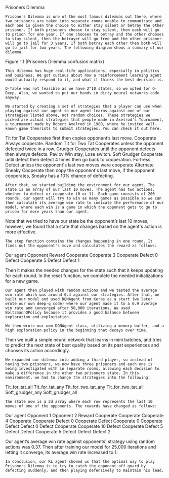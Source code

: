 Prisoners Dilemma

	Prisoners Dilemma is one of the most famous dilemmas out there, where two prisoners are taken into separate rooms unable to communicate and each one is given the choice to either stay silent or betray the other prisoner. If both prisoners choose to stay silent, then each will go to prison for one year. If one chooses to betray and the other chooses to stay silent, then the betrayer will go free and the other prisoner will go to jail for 3 years. If both betray each other then both will go to jail for two years. The following diagram shows a summary of our dilemma.

Figure 1.1 (Prisoners Dilemma confusion matrix)

	This dilemma has huge real-life applications, especially in politics and business. We got curious about how a reinforcement learning agent would actually respond to it, and what it thinks the best decision is.

	Q-Table was not feasible as we have 2^10 states, so we opted for Q-Deep. Also, we wanted to put our hands in dirty neural networks code anyway.

	We started by creating a set of strategies that a player can use when playing against our agent so our agent learns against one of our strategies listed above, not random choices. These strategies we picked are actual strategies that people made in Axelrod’s Tournament, a tournament made by Robert Axelrod in 1980, where he invited well-known game theorists to submit strategies. You can check it out here.

Tit for Tat
Cooperates first then copies opponent’s last move.
Cooperate
Always cooperate.
Random
Tit for Two Tat
Cooperates unless the opponent defected twice in a row.
Grudger
Cooperates until the opponent defects then always defects.
Pavlov
Win stay, Lose switch.
Soft Grudger
Cooperate until defect then defect 4 times then go back to cooperation.
Fortress
Defect unless the opponent's last two moves were cooperate
Alternate
Sneaky
Cooperate then copy the opponent's last move, if the opponent cooperates, Sneaky has a 10% chance of defecting.

	After that, we started building the environment for our agent. The state is an array of our last 10 moves. The agent has two actions, whether to defect or cooperate (0 or 1). Each game consists of 200 rounds, our agent will try to win as many games as possible so we can then calculate its average win rate to indicate the performance of our model, where each win is a game in which the opponent gets to go to prison for more years than our agent.
Note that we tried to have our state be the opponent’s last 10 moves, however, we found that a state that changes based on the agent's action is more effective.

	The step function contains the changes happening in one round. It finds out the opponent's move and calculates the reward as follows: 
Our agent
Opponent
Reward
Cooperate
Cooperate
3
Cooperate
Defect
0
Defect
Cooperate
5
Defect
Defect
1

Then it makes the needed changes for the state such that it keeps updating for each round. In the reset function, we complete the needed initializations for a new game.

	Our agent then played with random actions and we tested the average win rate which was around 0.4 against our strategies. After that, we built our model and used DQNAgent from Keras as a start (we later wrote our own deep-q code) where our agent made it to a 0.9 average win rate and converged after 50,000 iterations. We used BoltzmannQPolicy because it provides a good balance between exploration and exploitation.

	We then wrote our own DQNAgent class, utilizing a memory buffer, and a high exploration policy in the beginning that decays over time.
Then we built a simple neural network that learns in mini batches, and tries to predict the next state of best quality based on its past experiences and chooses its action accordingly.

	We expanded our dilemma into adding a third player, so instead of having two prisoners, we now have three prisoners and each one is being investigated with in separate rooms, allowing each decision to make a difference in the other two prisoners state. In this environment, we had to change the strategies into the following:
Tit_for_tat_all
Tit_for_tat_any
Tit_for_two_tat_any
Tit_for_two_tat_all
Soft_grudger_any
Soft_grudger_all

	The state now is a 2d array where each row represents the last 10 moves of one of the opponents. The rewards have changed as follows:
Our agent
Opponent 1
Opponent 2
Reward
Cooperate
Cooperate
Cooperate
4
Cooperate
Cooperate
Defect
0
Cooperate
Defect
Cooperate
0
Cooperate
Defect
Defect
0
Defect
Cooperate
Cooperate
10
Defect
Cooperate
Defect
5
Defect
Defect
Cooperate
5
Defect
Defect
Defect
2


Our agent’s average win rate against opponents' strategy using random actions was 0.37. Then after training our model for 25,000 iterations and letting it converge, its average win rate increased to 1.

	In conclusion, our RL agent showed us that the optimal way to play Prisoners Dilemma is to try to catch the opponent off guard by defecting suddenly, and then playing defensively to maintain his lead.
